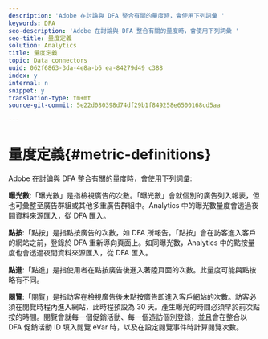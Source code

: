```yaml
---
description: 'Adobe 在討論與 DFA 整合有關的量度時，會使用下列詞彙 '
keywords: DFA
seo-description: 'Adobe 在討論與 DFA 整合有關的量度時，會使用下列詞彙 '
seo-title: 量度定義
solution: Analytics
title: 量度定義
topic: Data connectors
uuid: 062f6863-3da-4e8a-b6 ea-84279d49 c388
index: y
internal: n
snippet: y
translation-type: tm+mt
source-git-commit: 5e22d080398d74df29b1f849258e6500168cd5aa

---
```



# 量度定義{#metric-definitions}

Adobe 在討論與 DFA 整合有關的量度時，會使用下列詞彙:

**曝光數**:「曝光數」是指檢視廣告的次數。「曝光數」會就個別的廣告列入報表，但也可彙整至廣告群組或其他多重廣告群組中。Analytics 中的曝光數量度會透過夜間資料來源匯入，從 DFA 匯入。

**點按**:「點按」是指點按廣告的次數，如 DFA 所報告。「點按」會在訪客進入客戶的網站之前，登錄於 DFA 重新導向頁面上。如同曝光數，Analytics 中的點按量度也會透過夜間資料來源匯入，從 DFA 匯入。

**點進**:「點進」是指使用者在點按廣告後進入著陸頁面的次數。此量度可能與點按略有不同。

**閱覽**:「閱覽」是指訪客在檢視廣告後未點按廣告即進入客戶網站的次數。訪客必須在閱覽時程內進入網站，此時程預設為 30 天。產生曝光的時間必須早於前次點按的時間。閱覽會就每一個促銷活動、每一個造訪個別登錄，並且會在整合以 DFA 促銷活動 ID 填入閱覽 eVar 時，以及在設定閱覽事件時計算閱覽次數。
